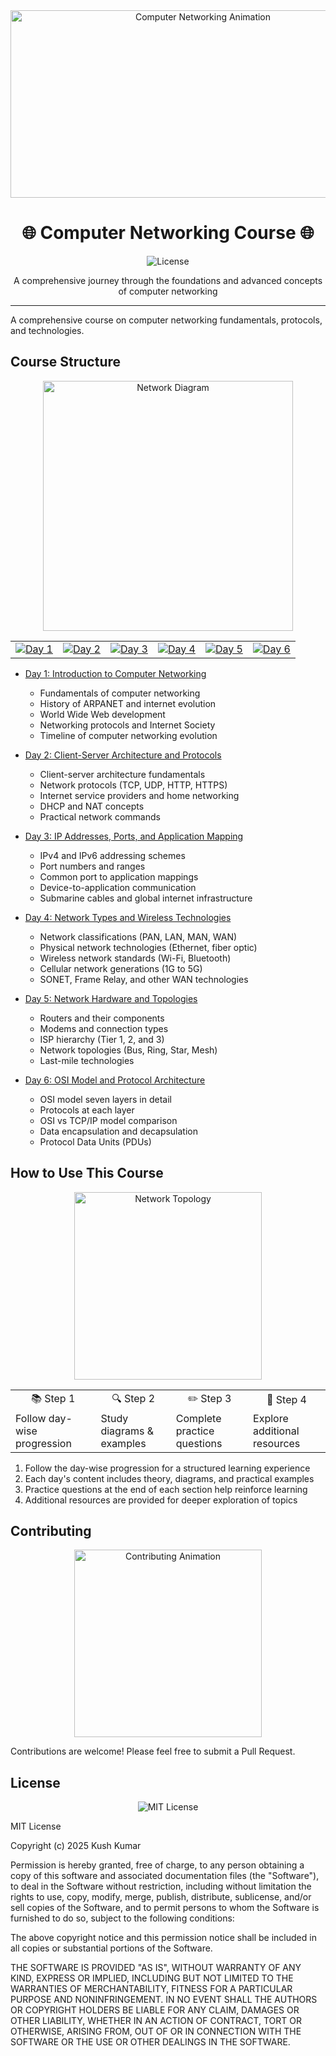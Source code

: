 <div align="center">
  <img src="https://media.giphy.com/media/v1.Y2lkPTc5MGI3NjExNzZiZTdkODEzZDg3MWIxNmJkYzJmZTliNDZlYjdiYzQ5YTAxZTEyMCZlcD12MV9pbnRlcm5hbF9naWZzX2dpZklkJmN0PWc/3oKIPEqDGUULpEU0aQ/giphy.gif" width="600" height="300" alt="Computer Networking Animation">
  
  <h1>🌐 Computer Networking Course 🌐</h1>
  
  <p>
    <img src="https://img.shields.io/badge/License-MIT-yellow" alt="License">
  </p>
  
  <p>A comprehensive journey through the foundations and advanced concepts of computer networking</p>
  
  <hr>
</div>

A comprehensive course on computer networking fundamentals, protocols, and technologies.

## Course Structure

<div align="center">
  <img src="https://upload.wikimedia.org/wikipedia/commons/thumb/c/c9/Client-server-model.svg/800px-Client-server-model.svg.png" width="400" alt="Network Diagram">
</div>

<div align="center">
  <table>
    <tr>
      <td align="center"><a href="./day_001/README.md"><img src="https://img.shields.io/badge/Day%201-Introduction-blue" alt="Day 1"></a></td>
      <td align="center"><a href="./day_002/README.md"><img src="https://img.shields.io/badge/Day%202-Protocols-orange" alt="Day 2"></a></td>
      <td align="center"><a href="./day_003/README.md"><img src="https://img.shields.io/badge/Day%203-IP%20%26%20Ports-green" alt="Day 3"></a></td>
      <td align="center"><a href="./day_004/README.md"><img src="https://img.shields.io/badge/Day%204-Network%20Types-red" alt="Day 4"></a></td>
      <td align="center"><a href="./day_005/README.md"><img src="https://img.shields.io/badge/Day%205-Hardware%20%26%20Topologies-purple" alt="Day 5"></a></td>
      <td align="center"><a href="./day_006/README.md"><img src="https://img.shields.io/badge/Day%206-OSI%20Model-cyan" alt="Day 6"></a></td>
    </tr>
  </table>
</div>

- [Day 1: Introduction to Computer Networking](./day_001/README.md)
  - Fundamentals of computer networking
  - History of ARPANET and internet evolution
  - World Wide Web development
  - Networking protocols and Internet Society
  - Timeline of computer networking evolution

- [Day 2: Client-Server Architecture and Protocols](./day_002/README.md)
  - Client-server architecture fundamentals
  - Network protocols (TCP, UDP, HTTP, HTTPS)
  - Internet service providers and home networking
  - DHCP and NAT concepts
  - Practical network commands

- [Day 3: IP Addresses, Ports, and Application Mapping](./day_003/README.md)
  - IPv4 and IPv6 addressing schemes
  - Port numbers and ranges
  - Common port to application mappings
  - Device-to-application communication
  - Submarine cables and global internet infrastructure

- [Day 4: Network Types and Wireless Technologies](./day_004/README.md)
  - Network classifications (PAN, LAN, MAN, WAN)
  - Physical network technologies (Ethernet, fiber optic)
  - Wireless network standards (Wi-Fi, Bluetooth)
  - Cellular network generations (1G to 5G)
  - SONET, Frame Relay, and other WAN technologies

- [Day 5: Network Hardware and Topologies](./day_005/README.md)
  - Routers and their components
  - Modems and connection types
  - ISP hierarchy (Tier 1, 2, and 3)
  - Network topologies (Bus, Ring, Star, Mesh)
  - Last-mile technologies

- [Day 6: OSI Model and Protocol Architecture](./day_006/README.md)
  - OSI model seven layers in detail
  - Protocols at each layer
  - OSI vs TCP/IP model comparison
  - Data encapsulation and decapsulation
  - Protocol Data Units (PDUs)



## How to Use This Course

<div align="center">
  <img src="https://upload.wikimedia.org/wikipedia/commons/thumb/d/d2/Network_topology_mesh.svg/800px-Network_topology_mesh.svg.png" width="300" alt="Network Topology">
</div>

<div align="center">
  <table>
    <tr>
      <td align="center">📚 Step 1</td>
      <td align="center">🔍 Step 2</td>
      <td align="center">✏️ Step 3</td>
      <td align="center">🔄 Step 4</td>
    </tr>
    <tr>
      <td>Follow day-wise progression</td>
      <td>Study diagrams & examples</td>
      <td>Complete practice questions</td>
      <td>Explore additional resources</td>
    </tr>
  </table>
</div>

1. Follow the day-wise progression for a structured learning experience
2. Each day's content includes theory, diagrams, and practical examples
3. Practice questions at the end of each section help reinforce learning
4. Additional resources are provided for deeper exploration of topics

## Contributing

<div align="center">
  <img src="https://media.giphy.com/media/v1.Y2lkPTc5MGI3NjExYzg5ZTY1OGZlMGYzYjNkNzZhN2ZhNzRiMTRlNzIxZDQwZDI3NjQyNSZlcD12MV9pbnRlcm5hbF9naWZzX2dpZklkJmN0PWc/l46Cy1rHbQ92uuLXa/giphy.gif" width="300" alt="Contributing Animation">
</div>

Contributions are welcome! Please feel free to submit a Pull Request.

## License

<div align="center">
  <img src="https://upload.wikimedia.org/wikipedia/commons/thumb/f/f8/License_icon-mit-88x31-2.svg/128px-License_icon-mit-88x31-2.svg.png" alt="MIT License">
</div>

MIT License

Copyright (c) 2025 Kush Kumar 

Permission is hereby granted, free of charge, to any person obtaining a copy
of this software and associated documentation files (the "Software"), to deal
in the Software without restriction, including without limitation the rights
to use, copy, modify, merge, publish, distribute, sublicense, and/or sell
copies of the Software, and to permit persons to whom the Software is
furnished to do so, subject to the following conditions:

The above copyright notice and this permission notice shall be included in all
copies or substantial portions of the Software.

THE SOFTWARE IS PROVIDED "AS IS", WITHOUT WARRANTY OF ANY KIND, EXPRESS OR
IMPLIED, INCLUDING BUT NOT LIMITED TO THE WARRANTIES OF MERCHANTABILITY,
FITNESS FOR A PARTICULAR PURPOSE AND NONINFRINGEMENT. IN NO EVENT SHALL THE
AUTHORS OR COPYRIGHT HOLDERS BE LIABLE FOR ANY CLAIM, DAMAGES OR OTHER
LIABILITY, WHETHER IN AN ACTION OF CONTRACT, TORT OR OTHERWISE, ARISING FROM,
OUT OF OR IN CONNECTION WITH THE SOFTWARE OR THE USE OR OTHER DEALINGS IN THE
SOFTWARE.
